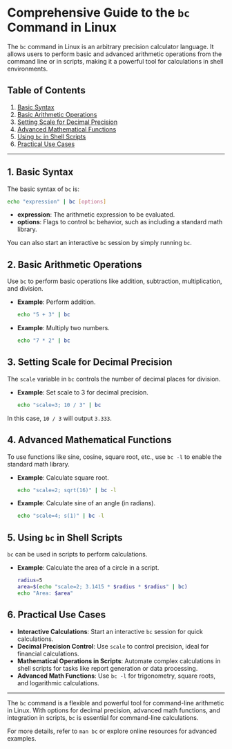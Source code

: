 
# Comprehensive Guide to the `bc` Command in Linux

The `bc` command in Linux is an arbitrary precision calculator language. It allows users to perform basic and advanced arithmetic operations from the command line or in scripts, making it a powerful tool for calculations in shell environments.

## Table of Contents

1. [Basic Syntax](#basic-syntax)
2. [Basic Arithmetic Operations](#basic-arithmetic-operations)
3. [Setting Scale for Decimal Precision](#setting-scale-for-decimal-precision)
4. [Advanced Mathematical Functions](#advanced-mathematical-functions)
5. [Using `bc` in Shell Scripts](#using-bc-in-shell-scripts)
6. [Practical Use Cases](#practical-use-cases)

---

## 1. Basic Syntax

The basic syntax of `bc` is:
```bash
echo "expression" | bc [options]
```
- **expression**: The arithmetic expression to be evaluated.
- **options**: Flags to control `bc` behavior, such as including a standard math library.

You can also start an interactive `bc` session by simply running `bc`.

## 2. Basic Arithmetic Operations

Use `bc` to perform basic operations like addition, subtraction, multiplication, and division.

- **Example**: Perform addition.
  ```bash
  echo "5 + 3" | bc
  ```

- **Example**: Multiply two numbers.
  ```bash
  echo "7 * 2" | bc
  ```

## 3. Setting Scale for Decimal Precision

The `scale` variable in `bc` controls the number of decimal places for division.

- **Example**: Set scale to 3 for decimal precision.
  ```bash
  echo "scale=3; 10 / 3" | bc
  ```

In this case, `10 / 3` will output `3.333`.

## 4. Advanced Mathematical Functions

To use functions like sine, cosine, square root, etc., use `bc -l` to enable the standard math library.

- **Example**: Calculate square root.
  ```bash
  echo "scale=2; sqrt(16)" | bc -l
  ```

- **Example**: Calculate sine of an angle (in radians).
  ```bash
  echo "scale=4; s(1)" | bc -l
  ```

## 5. Using `bc` in Shell Scripts

`bc` can be used in scripts to perform calculations.

- **Example**: Calculate the area of a circle in a script.
  ```bash
  radius=5
  area=$(echo "scale=2; 3.1415 * $radius * $radius" | bc)
  echo "Area: $area"
  ```

## 6. Practical Use Cases

- **Interactive Calculations**: Start an interactive `bc` session for quick calculations.
- **Decimal Precision Control**: Use `scale` to control precision, ideal for financial calculations.
- **Mathematical Operations in Scripts**: Automate complex calculations in shell scripts for tasks like report generation or data processing.
- **Advanced Math Functions**: Use `bc -l` for trigonometry, square roots, and logarithmic calculations.

---

The `bc` command is a flexible and powerful tool for command-line arithmetic in Linux. With options for decimal precision, advanced math functions, and integration in scripts, `bc` is essential for command-line calculations.

For more details, refer to `man bc` or explore online resources for advanced examples.

